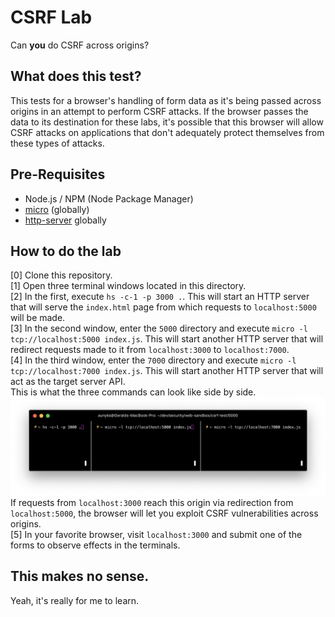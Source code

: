 # CSRF Lab
Can **you** do CSRF across origins?

## What does this test?
This tests for a browser's handling of form data as it's being passed across origins in an attempt to perform CSRF attacks. If the browser passes the data to its destination for these labs, it's possible that this browser will allow CSRF attacks on applications that don't adequately protect themselves from these types of attacks.

## Pre-Requisites
- Node.js / NPM (Node Package Manager)
- [micro](https://github.com/zeit/micro) (globally)
- [http-server](https://github.com/http-party/http-server) globally

## How to do the lab
[0] Clone this repository.  
[1] Open three terminal windows located in this directory.  
[2] In the first, execute `hs -c-1 -p 3000 .`. This will start an HTTP server that will serve the `index.html` page from which requests to `localhost:5000` will be made.  
[3] In the second window, enter the `5000` directory and execute `micro -l tcp://localhost:5000 index.js`. This will start another HTTP server that will redirect requests made to it from `localhost:3000` to `localhost:7000`.  
[4] In the third window, enter the `7000` directory and execute `micro -l tcp://localhost:7000 index.js`. This will start another HTTP server that will act as the target server API.  
This is what the three commands can look like side by side.
![terminal examples](https://raw.githubusercontent.com/aunyks/csrf-lab/master/csrf-test.png)
If requests from `localhost:3000` reach this origin via redirection from `localhost:5000`, the browser will let you exploit CSRF vulnerabilities across origins.  
[5] In your favorite browser, visit `localhost:3000` and submit one of the forms to observe effects in the terminals.

## This makes no sense.
Yeah, it's really for me to learn.

